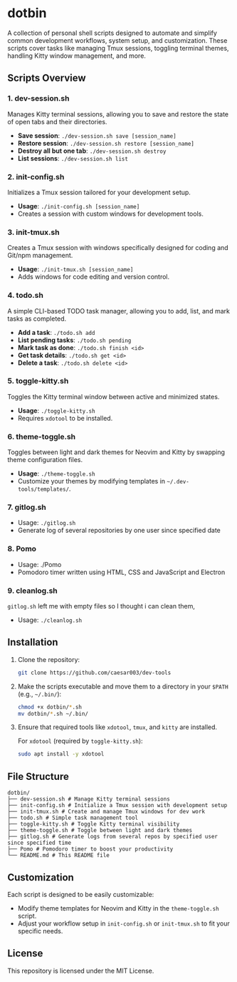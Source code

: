 # dotbin

A collection of personal shell scripts designed to automate and simplify common development workflows, system setup, and customization. These scripts cover tasks like managing Tmux sessions, toggling terminal themes, handling Kitty window management, and more.

## Scripts Overview

### 1. **dev-session.sh**

Manages Kitty terminal sessions, allowing you to save and restore the state of open tabs and their directories.

-   **Save session**: `./dev-session.sh save [session_name]`
-   **Restore session**: `./dev-session.sh restore [session_name]`
-   **Destroy all but one tab**: `./dev-session.sh destroy`
-   **List sessions**: `./dev-session.sh list`

### 2. **init-config.sh**

Initializes a Tmux session tailored for your development setup.

-   **Usage**: `./init-config.sh [session_name]`
-   Creates a session with custom windows for development tools.

### 3. **init-tmux.sh**

Creates a Tmux session with windows specifically designed for coding and Git/npm management.

-   **Usage**: `./init-tmux.sh [session_name]`
-   Adds windows for code editing and version control.

### 4. **todo.sh**

A simple CLI-based TODO task manager, allowing you to add, list, and mark tasks as completed.

-   **Add a task**: `./todo.sh add`
-   **List pending tasks**: `./todo.sh pending`
-   **Mark task as done**: `./todo.sh finish <id>`
-   **Get task details**: `./todo.sh get <id>`
-   **Delete a task**: `./todo.sh delete <id>`

### 5. **toggle-kitty.sh**

Toggles the Kitty terminal window between active and minimized states.

-   **Usage**: `./toggle-kitty.sh`
-   Requires `xdotool` to be installed.

### 6. **theme-toggle.sh**

Toggles between light and dark themes for Neovim and Kitty by swapping theme configuration files.

-   **Usage**: `./theme-toggle.sh`
-   Customize your themes by modifying templates in `~/.dev-tools/templates/`.

### 7. **gitlog.sh**

-   Usage: `./gitlog.sh`
-   Generate log of several repositories by one user since specified date

### 8. **Pomo**

-   Usage: ./Pomo
-   Pomodoro timer written using HTML, CSS and JavaScript and Electron

### 9. **cleanlog.sh**

`gitlog.sh` left me with empty files so I thought i can clean them,

-   Usage: `./cleanlog.sh`

## Installation

1. Clone the repository:

    ```bash
    git clone https://github.com/caesar003/dev-tools
    ```

2. Make the scripts executable and move them to a directory in your `$PATH` (e.g., `~/.bin/`):

    ```bash
    chmod +x dotbin/*.sh
    mv dotbin/*.sh ~/.bin/
    ```

3. Ensure that required tools like `xdotool`, `tmux`, and `kitty` are installed.

    For `xdotool` (required by `toggle-kitty.sh`):

    ```bash
    sudo apt install -y xdotool
    ```

## File Structure

```
dotbin/
├── dev-session.sh # Manage Kitty terminal sessions
├── init-config.sh # Initialize a Tmux session with development setup
├── init-tmux.sh # Create and manage Tmux windows for dev work
├── todo.sh # Simple task management tool
├── toggle-kitty.sh # Toggle Kitty terminal visibility
├── theme-toggle.sh # Toggle between light and dark themes
├── gitlog.sh # Generate logs from several repos by specified user since specified time
├── Pomo # Pomodoro timer to boost your productivity
└── README.md # This README file
```

## Customization

Each script is designed to be easily customizable:

-   Modify theme templates for Neovim and Kitty in the `theme-toggle.sh` script.
-   Adjust your workflow setup in `init-config.sh` or `init-tmux.sh` to fit your specific needs.

## License

This repository is licensed under the MIT License.
